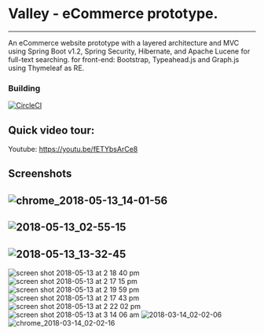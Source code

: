 # Valley - eCommerce prototype.
----------------------------------------

An eCommerce website prototype with a layered architecture and MVC using Spring Boot v1.2, Spring Security, Hibernate, and Apache Lucene for full-text searching. for front-end: Bootstrap, Typeahead.js and Graph.js using Thymeleaf as RE.

### Building
[![CircleCI](https://circleci.com/gh/SherifAbdlNaby/SWE-2-spring-boot-web-app.svg?style=svg)](https://circleci.com/gh/SherifAbdlNaby/SWE-2-spring-boot-web-app)

## Quick video tour:

Youtube: https://youtu.be/fETYbsArCe8

## Screenshots


![chrome_2018-05-13_14-01-56](https://user-images.githubusercontent.com/16992394/39967225-f84ef1ce-56b7-11e8-928a-f696273b88d5.png)
----------------------------------------
![2018-05-13_02-55-15](https://user-images.githubusercontent.com/16992394/39962773-379cd8c8-5659-11e8-9ae9-2f625bcc6e96.gif)
----------------------------------------
![2018-05-13_13-32-45](https://user-images.githubusercontent.com/16992394/39966866-f36c825c-56b2-11e8-98b8-667b68c18daa.gif)
----------------------------------------
![screen shot 2018-05-13 at 2 18 40 pm](https://user-images.githubusercontent.com/16992394/39967296-1ae98a36-56b9-11e8-9410-b3447d623243.png)
![screen shot 2018-05-13 at 2 17 15 pm](https://user-images.githubusercontent.com/16992394/39967298-1b0fceda-56b9-11e8-92c8-6631ceacbad4.png)
![screen shot 2018-05-13 at 2 19 59 pm](https://user-images.githubusercontent.com/16992394/39967299-1b3593d6-56b9-11e8-8829-d2236179943f.png)
![screen shot 2018-05-13 at 2 17 43 pm](https://user-images.githubusercontent.com/16992394/39967300-1bcf2ad2-56b9-11e8-8d48-6a38b0457a3d.png)
![screen shot 2018-05-13 at 2 22 02 pm](https://user-images.githubusercontent.com/16992394/39967301-1c1651f0-56b9-11e8-98df-afe6221a0999.png)
![screen shot 2018-05-13 at 3 14 06 am](https://user-images.githubusercontent.com/16992394/39967304-1db4936e-56b9-11e8-9843-c8fc41d2058c.png)
![2018-03-14_02-02-06](https://user-images.githubusercontent.com/16992394/37376206-f454dc98-272b-11e8-870c-9694bd1b1ad7.png)
![chrome_2018-03-14_02-02-16](https://user-images.githubusercontent.com/16992394/37376207-f47f1058-272b-11e8-9a61-9933f174a58e.png)
